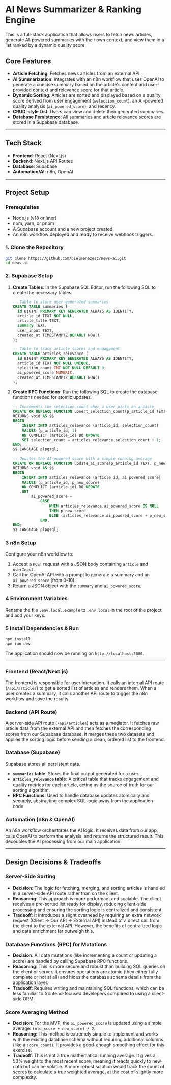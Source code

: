 # AI News Summarizer & Ranking Engine

This is a full-stack application that allows users to fetch news articles, generate AI-powered summaries with their own context, and view them in a list ranked by a dynamic quality score.

## Core Features

- **Article Fetching**: Fetches news articles from an external API.
- **AI Summarization**: Integrates with an n8n workflow that uses OpenAI to generate a concise summary based on the article's content and user-provided context and relevance score for that article.
- **Dynamic Sorting**: Articles are sorted and displayed based on a quality score derived from user engagement (`selection_count`), an AI-powered quality analysis (`ai_powered_score`), and recency.
- **CRUD-style List**: Users can view and delete their generated summaries.
- **Database Persistence**: All summaries and article relevance scores are stored in a Supabase database.

---

## Tech Stack

- **Frontend**: React (Next.js)
- **Backend**: Next.js API Routes
- **Database**: Supabase
- **Automation/AI**: n8n, OpenAI

---

## Project Setup

### Prerequisites

- Node.js (v18 or later)
- npm, yarn, or pnpm
- A Supabase account and a new project created.
- An n8n workflow deployed and ready to receive webhook triggers.

### 1. Clone the Repository

```bash
git clone https://github.com/bielmenezesc/news-ai.git
cd news-ai
```

### 2. Supabase Setup

1.  **Create Tables**: In the Supabase SQL Editor, run the following SQL to create the necessary tables.

    ```sql
    -- Table to store user-generated summaries
    CREATE TABLE summaries (
      id BIGINT PRIMARY KEY GENERATED ALWAYS AS IDENTITY,
      article_id TEXT NOT NULL,
      article_title TEXT,
      summary TEXT,
      user_input TEXT,
      created_at TIMESTAMPTZ DEFAULT NOW()
    );

    -- Table to track article scores and engagement
    CREATE TABLE articles_relevance (
      id BIGINT PRIMARY KEY GENERATED ALWAYS AS IDENTITY,
      article_id TEXT NOT NULL UNIQUE,
      selection_count INT NOT NULL DEFAULT 0,
      ai_powered_score NUMERIC,
      created_at TIMESTAMPTZ DEFAULT NOW()
    );
    ```

2.  **Create RPC Functions**: Run the following SQL to create the database functions needed for atomic updates.

    ```sql
    -- Increments the selection count when a user picks an article
    CREATE OR REPLACE FUNCTION upsert_selection_count(p_article_id TEXT)
    RETURNS void AS $$
    BEGIN
        INSERT INTO articles_relevance (article_id, selection_count)
        VALUES (p_article_id, 1)
        ON CONFLICT (article_id) DO UPDATE
        SET selection_count = articles_relevance.selection_count + 1;
    END;
    $$ LANGUAGE plpgsql;

    -- Updates the AI-powered score with a simple running average
    CREATE OR REPLACE FUNCTION update_ai_score(p_article_id TEXT, p_new_score NUMERIC)
    RETURNS void AS $$
    BEGIN
        INSERT INTO articles_relevance (article_id, ai_powered_score)
        VALUES (p_article_id, p_new_score)
        ON CONFLICT (article_id) DO UPDATE
        SET
            ai_powered_score =
                CASE
                    WHEN articles_relevance.ai_powered_score IS NULL
                    THEN p_new_score
                    ELSE (articles_relevance.ai_powered_score + p_new_score) / 2
                END;
    END;
    $$ LANGUAGE plpgsql;
    ```

### 3 n8n Setup

Configure your n8n workflow to:

1.  Accept a `POST` request with a JSON body containing `article` and `userInput`.
2.  Call the OpenAI API with a prompt to generate a summary and an `ai_powered_score` (from 0-10).
3.  Return a JSON object with the `summary` and `ai_powered_score`.

### 4 Environment Variables

Rename the file `.env.local.example` to `.env.local` in the root of the project and add your keys.

### 5 Install Dependencies & Run

```bash
npm install
npm run dev
```

The application should now be running on `http://localhost:3000`.

---

### Frontend (React/Next.js)

The frontend is responsible for user interaction. It calls an internal API route (`/api/articles`) to get a sorted list of articles and renders them. When a user creates a summary, it calls another API route to trigger the n8n workflow and save the results.

### Backend (API Route)

A server-side API route (`/api/articles`) acts as a mediator. It fetches raw article data from the external API and then fetches the corresponding scores from our Supabase database. It merges these two datasets and applies the sorting logic before sending a clean, ordered list to the frontend.

### Database (Supabase)

Supabase stores all persistent data.

- **`summaries` table**: Stores the final output generated for a user.
- **`articles_relevance` table**: A critical table that tracks engagement and quality metrics for each article, acting as the source of truth for our sorting algorithm.
- **RPC Functions**: Used to handle database updates atomically and securely, abstracting complex SQL logic away from the application code.

### Automation (n8n & OpenAI)

An n8n workflow orchestrates the AI logic. It receives data from our app, calls OpenAI to perform the analysis, and returns the structured result. This decouples the AI processing from our main application.

---

## Design Decisions & Tradeoffs

### Server-Side Sorting

- **Decision**: The logic for fetching, merging, and sorting articles is handled in a server-side API route rather than on the client.
- **Reasoning**: This approach is more performant and scalable. The client receives a pre-sorted list ready for display, reducing client-side processing and ensuring the sorting logic is centralized and consistent.
- **Tradeoff**: It introduces a slight overhead by requiring an extra network request (Client -\> Our API -\> External API) instead of a direct call from the client to the external API. However, the benefits of centralized logic and data enrichment far outweigh this.

### Database Functions (RPC) for Mutations

- **Decision**: All data mutations (like incrementing a count or updating a score) are handled by calling Supabase RPC functions.
- **Reasoning**: This is more secure and robust than building SQL queries on the client or server. It ensures operations are atomic (they either fully complete or not at all) and hides the database schema details from the application layer.
- **Tradeoff**: Requires writing and maintaining SQL functions, which can be less familiar to frontend-focused developers compared to using a client-side ORM.

### Score Averaging Method

- **Decision**: For the MVP, the `ai_powered_score` is updated using a simple average: `(old_score + new_score) / 2`.
- **Reasoning**: This method is extremely simple to implement and works with the existing database schema without requiring additional columns (like a `score_count`). It provides a good-enough smoothing effect for this exercise.
- **Tradeoff**: This is not a true mathematical running average. It gives a 50% weight to the most recent score, meaning it reacts quickly to new data but can be volatile. A more robust solution would track the count of scores to calculate a true weighted average, at the cost of slightly more complexity.

